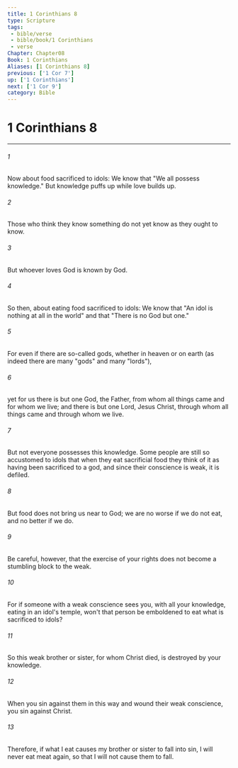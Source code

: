 ```yaml
---
title: 1 Corinthians 8
type: Scripture
tags:
 - bible/verse
 - bible/book/1 Corinthians
 - verse
Chapter: Chapter08
Book: 1 Corinthians
Aliases: [1 Corinthians 8]
previous: ['1 Cor 7']
up: ['1 Corinthians']
next: ['1 Cor 9']
category: Bible
---
```

# 1 Corinthians 8

***


###### 1 
Now about food sacrificed to idols: We know that "We all possess knowledge." But knowledge puffs up while love builds up. 

###### 2 
Those who think they know something do not yet know as they ought to know. 

###### 3 
But whoever loves God is known by God. 

###### 4 
So then, about eating food sacrificed to idols: We know that "An idol is nothing at all in the world" and that "There is no God but one." 

###### 5 
For even if there are so-called gods, whether in heaven or on earth (as indeed there are many "gods" and many "lords"), 

###### 6 
yet for us there is but one God, the Father, from whom all things came and for whom we live; and there is but one Lord, Jesus Christ, through whom all things came and through whom we live. 

###### 7 
But not everyone possesses this knowledge. Some people are still so accustomed to idols that when they eat sacrificial food they think of it as having been sacrificed to a god, and since their conscience is weak, it is defiled. 

###### 8 
But food does not bring us near to God; we are no worse if we do not eat, and no better if we do. 

###### 9 
Be careful, however, that the exercise of your rights does not become a stumbling block to the weak. 

###### 10 
For if someone with a weak conscience sees you, with all your knowledge, eating in an idol's temple, won't that person be emboldened to eat what is sacrificed to idols? 

###### 11 
So this weak brother or sister, for whom Christ died, is destroyed by your knowledge. 

###### 12 
When you sin against them in this way and wound their weak conscience, you sin against Christ. 

###### 13 
Therefore, if what I eat causes my brother or sister to fall into sin, I will never eat meat again, so that I will not cause them to fall. 
